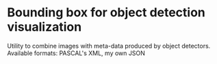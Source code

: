 # Bounding box for object detection visualization
Utility to combine images with meta-data produced by object detectors.
Available formats: PASCAL's XML, my own JSON

